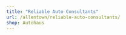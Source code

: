 ```yaml
---
title: "Reliable Auto Consultants"
url: /allentown/reliable-auto-consultants/
shop: Autohaus
---
```


